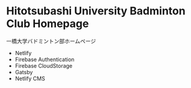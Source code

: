# Hitotsubashi University Badminton Club Homepage

一橋大学バドミントン部ホームページ

- Netlify
- Firebase Authentication
- Firebase CloudStorage
- Gatsby
- Netlify CMS
